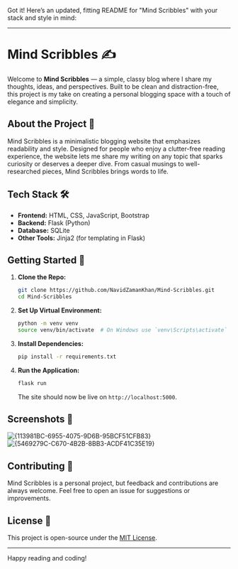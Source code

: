 Got it! Here’s an updated, fitting README for "Mind Scribbles" with your stack and style in mind:

---

# Mind Scribbles ✍️

Welcome to **Mind Scribbles** — a simple, classy blog where I share my thoughts, ideas, and perspectives. Built to be clean and distraction-free, this project is my take on creating a personal blogging space with a touch of elegance and simplicity.

## About the Project 🧠

Mind Scribbles is a minimalistic blogging website that emphasizes readability and style. Designed for people who enjoy a clutter-free reading experience, the website lets me share my writing on any topic that sparks curiosity or deserves a deeper dive. From casual musings to well-researched pieces, Mind Scribbles brings words to life.

## Tech Stack 🛠️

- **Frontend:** HTML, CSS, JavaScript, Bootstrap
- **Backend:** Flask (Python)
- **Database:** SQLite
- **Other Tools:** Jinja2 (for templating in Flask)

## Getting Started 🚀

1. **Clone the Repo:**  
   ```bash
   git clone https://github.com/NavidZamanKhan/Mind-Scribbles.git
   cd Mind-Scribbles
   ```

2. **Set Up Virtual Environment:**  
   ```bash
   python -m venv venv
   source venv/bin/activate  # On Windows use `venv\Scripts\activate`
   ```

3. **Install Dependencies:**  
   ```bash
   pip install -r requirements.txt
   ```

4. **Run the Application:**  
   ```bash
   flask run
   ```

   The site should now be live on `http://localhost:5000`.

## Screenshots 📸

![{113981BC-6955-4075-9D6B-95BCF51CFB83}](https://github.com/user-attachments/assets/9afd5897-e11f-43fe-ae87-c534a6a81204)
![{5469279C-C670-4B2B-8BB3-ACDF41C35E19}](https://github.com/user-attachments/assets/3738f552-f0bc-4e76-8a4b-8f0bfb0f0e98)



## Contributing 🤝

Mind Scribbles is a personal project, but feedback and contributions are always welcome. Feel free to open an issue for suggestions or improvements.

## License 📜

This project is open-source under the [MIT License](LICENSE).

---

Happy reading and coding!
